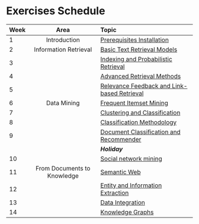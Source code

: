 # Exercises Schedule

| Week | Area                        | Topic                                            |
|:-----|:---------------------------:|:-------------------------------------------------|
| 1    | Introduction                | [Prerequisites Installation][0]                  |
| 2    | Information Retrieval       | [Basic Text Retrieval Models][1]                 |
| 3    |                             | [Indexing and Probabilistic Retrieval][2]        |
| 4    |                             | [Advanced Retrieval Methods][3]                  |
| 5    |                             | [Relevance Feedback and Link-based Retrieval][4] |
| 6    | Data Mining                 | [Frequent Itemset Mining][5]                     |
| 7    |                             | [Clustering and Classification][6]               |
| 8    |                             | [Classification Methodology][7]                  |
| 9    |                             | [Document Classification and Recommender][8]     |
|      |                             | ***Holiday***                                    |
| 10   |                             | [Social network mining][9]                       |
| 11   | From Documents to Knowledge | [Semantic Web][10]                               |
| 12   |                             | [Entity and Information Extraction][11]          |
| 13   |                             | [Data Integration][12]                           |
| 14   |                             | [Knowledge Graphs][13]                           |



[0]:Prerequisites.md
[1]:notebooks/01.Vector_Space_Retrieval
[2]:notebooks/02.Indexing_Probabilistic_Retrieval
[3]:notebooks/03.Advanced_Information_Retrieval
[4]:notebooks/04.Link_Based_Ranking
[5]:notebooks/05.Frequent_Itemsets
[6]:notebooks/06.Clustering
[7]:notebooks/07.Social_Network_Analysis
[8]:notebooks/08.Classification_Pipeline
[9]:notebooks/09.Recommender_Systems
[10]:notebooks/10.Semantic_Web
[11]:notebooks/11.Entity_and_Information_Extraction
[12]:notebooks/12.Taxonomy_Induction
[13]:notebooks/13.Knowledge_Graphs
